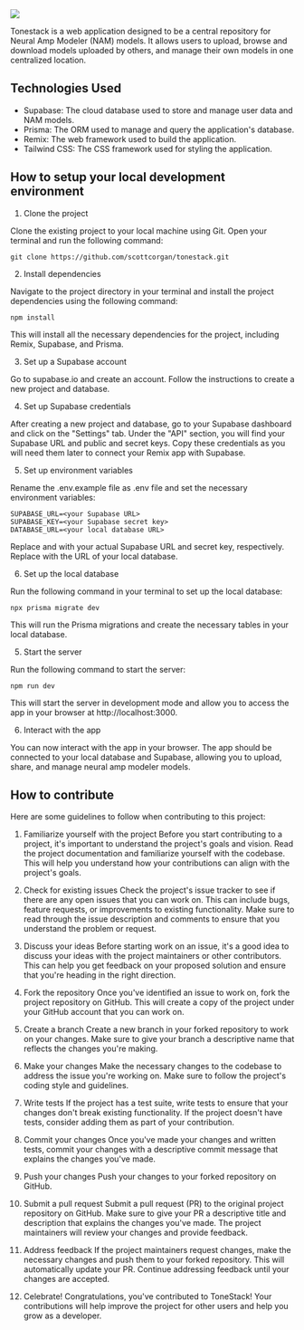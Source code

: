 <img src="https://media.discordapp.net/attachments/1085939013476692068/1086041031570632744/Bildschirmfoto_2023-03-16_um_22.38.48.png?width=2040&height=1318">

Tonestack is a web application designed to be a central repository for Neural Amp Modeler (NAM) models.
It allows users to upload, browse and download models uploaded by others, and manage their own models in one centralized location.

## Technologies Used

* Supabase: The cloud database used to store and manage user data and NAM models.
* Prisma: The ORM used to manage and query the application's database.
* Remix: The web framework used to build the application.
* Tailwind CSS: The CSS framework used for styling the application.

## How to setup your local development environment

1. Clone the project

Clone the existing project to your local machine using Git. Open your terminal and run the following command:
```
git clone https://github.com/scottcorgan/tonestack.git
```

2. Install dependencies

Navigate to the project directory in your terminal and install the project dependencies using the following command:
```
npm install
```

This will install all the necessary dependencies for the project, including Remix, Supabase, and Prisma.

3. Set up a Supabase account

Go to supabase.io and create an account. Follow the instructions to create a new project and database.

4. Set up Supabase credentials

After creating a new project and database, go to your Supabase dashboard and click on the "Settings" tab. Under the "API" section, you will find your Supabase URL and public and secret keys. Copy these credentials as you will need them later to connect your Remix app with Supabase.

5. Set up environment variables

Rename the .env.example file as .env file and set the necessary environment variables:
```
SUPABASE_URL=<your Supabase URL>
SUPABASE_KEY=<your Supabase secret key>
DATABASE_URL=<your local database URL>
```

Replace <your Supabase URL> and <your Supabase secret key> with your actual Supabase URL and secret key, respectively. Replace <your local database URL> with the URL of your local database.

6. Set up the local database

Run the following command in your terminal to set up the local database:
```
npx prisma migrate dev
```

This will run the Prisma migrations and create the necessary tables in your local database.

5. Start the server

Run the following command to start the server:
```
npm run dev
```

This will start the server in development mode and allow you to access the app in your browser at http://localhost:3000.

6. Interact with the app

You can now interact with the app in your browser. The app should be connected to your local database and Supabase, allowing you to upload, share, and manage neural amp modeler models.

## How to contribute

Here are some guidelines to follow when contributing to this project:

1. Familiarize yourself with the project
Before you start contributing to a project, it's important to understand the project's goals and vision. Read the project documentation and familiarize yourself with the codebase. This will help you understand how your contributions can align with the project's goals.

2. Check for existing issues
Check the project's issue tracker to see if there are any open issues that you can work on. This can include bugs, feature requests, or improvements to existing functionality. Make sure to read through the issue description and comments to ensure that you understand the problem or request.

3. Discuss your ideas
Before starting work on an issue, it's a good idea to discuss your ideas with the project maintainers or other contributors. This can help you get feedback on your proposed solution and ensure that you're heading in the right direction.

4. Fork the repository
Once you've identified an issue to work on, fork the project repository on GitHub. This will create a copy of the project under your GitHub account that you can work on.

5. Create a branch
Create a new branch in your forked repository to work on your changes. Make sure to give your branch a descriptive name that reflects the changes you're making.

6. Make your changes
Make the necessary changes to the codebase to address the issue you're working on. Make sure to follow the project's coding style and guidelines.

7. Write tests
If the project has a test suite, write tests to ensure that your changes don't break existing functionality. If the project doesn't have tests, consider adding them as part of your contribution.

8. Commit your changes
Once you've made your changes and written tests, commit your changes with a descriptive commit message that explains the changes you've made.

9. Push your changes
Push your changes to your forked repository on GitHub.

10. Submit a pull request
Submit a pull request (PR) to the original project repository on GitHub. Make sure to give your PR a descriptive title and description that explains the changes you've made. The project maintainers will review your changes and provide feedback.

11. Address feedback
If the project maintainers request changes, make the necessary changes and push them to your forked repository. This will automatically update your PR. Continue addressing feedback until your changes are accepted.

12. Celebrate!
Congratulations, you've contributed to ToneStack! Your contributions will help improve the project for other users and help you grow as a developer.

